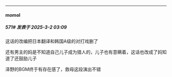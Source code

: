 ﻿
*****

####  momol  
##### 571#       发表于 2025-3-2 03:09

这话的改编把日本翻译和韩国A级的对打戏删了

还有男主的妈是不知道自己儿子成为猎人的，儿子也有意瞒着，这话也改成了妈知道了还鼓励儿子

泽野的BGM终于有存在感了，救母这段演出不错

